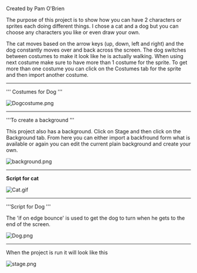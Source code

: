 Created by Pam O'Brien

The purpose of this project is to show how you can have 2 characters or
sprites each doing different things. I chose a cat and a dog but you can
choose any characters you like or even draw your own.

The cat moves based on the arrow keys (up, down, left and right) and the
dog constantly moves over and back across the screen. The dog switches
between costumes to make it look like he is actually walking. When using
next costume make sure to have more than 1 costume for the sprite. To
get more than one costume you can click on the Costumes tab for the
sprite and then import another costume.

-----

''' Costumes for Dog '''

![Dogcostume.png](../files/img/Dogcostume.png "Dogcostume.png")

-----

'''To create a background '''

This project also has a background. Click on Stage and then click on the
Background tab. From here you can either import a backfround form what
is available or again you can edit the current plain background and
create your own.

![background.png](../files/img/background.png "background.png")

-----

**Script for cat**

![Cat.gif](../files/img/Cat.gif "Cat.gif")

-----

'''Script for Dog '''

The 'if on edge bounce' is used to get the dog to turn when he gets to
the end of the screen.

![Dog.png](../files/img/Dog.png "Dog.png")

-----

When the project is run it will look like this

![stage.png](../files/img/stage.png "stage.png")
